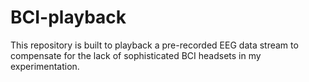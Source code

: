 # BCI-playback
This repository is built to playback a pre-recorded EEG data stream to compensate for the lack of sophisticated BCI headsets in my experimentation.
